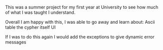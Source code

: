 This was a summer project for my first year at University to see how much of what I was taught I understand. 

Overall I am happy with this, I was able to go away and learn about:
Ascii table
the cypher itself 
UI 

If I was to do this again I would add the exceptions to give dynamic error messages 
